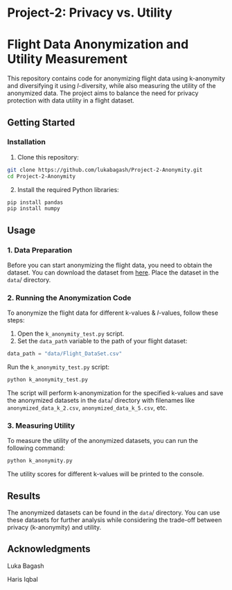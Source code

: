 # Project-2: Privacy vs. Utility

# Flight Data Anonymization and Utility Measurement

This repository contains code for anonymizing flight data using k-anonymity and diversifying it using *l*-diversity, while also measuring the utility of the anonymized data. The project aims to balance the need for privacy protection with data utility in a flight dataset. 

## Getting Started

### Installation

1. Clone this repository:

```bash
git clone https://github.com/lukabagash/Project-2-Anonymity.git
cd Project-2-Anonymity
```

2. Install the required Python libraries:

```bash 
pip install pandas
pip install numpy
```
## Usage

### 1. Data Preparation

Before you can start anonymizing the flight data, you need to obtain the dataset. You can download the dataset from [here](https://github.com/lukabagash/Project-1-Anonymity/blob/main/data/Flight_DataSet.csv). Place the dataset in the `data`/ directory. 

### 2. Running the Anonymization Code

To anonymize the flight data for different k-values & *l*-values, follow these steps:

1. Open the `k_anonymity_test.py` script.
2. Set the `data_path` variable to the path of your flight dataset:

```python
data_path = "data/Flight_DataSet.csv"
```

Run the `k_anonymity_test.py` script:
```bash
python k_anonymity_test.py
```

The script will perform k-anonymization for the specified k-values and save the anonymized datasets in the `data`/ directory with filenames like `anonymized_data_k_2.csv`, `anonymized_data_k_5.csv`, etc.

### 3. Measuring Utility

To measure the utility of the anonymized datasets, you can run the following command:
```bash
python k_anonymity.py
```

The utility scores for different k-values will be printed to the console.

## Results

The anonymized datasets can be found in the `data`/ directory. You can use these datasets for further analysis while considering the trade-off between privacy (k-anonymity) and utility.

## Acknowledgments
Luka Bagash

Haris Iqbal
